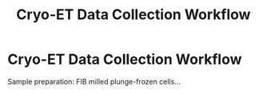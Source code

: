 ﻿---
layout: default
title: "Cryo-ET Data Collection Workflow"
nav_order: 4
---

# Cryo-ET Data Collection Workflow

Sample preparation: FIB milled plunge-frozen cells...
